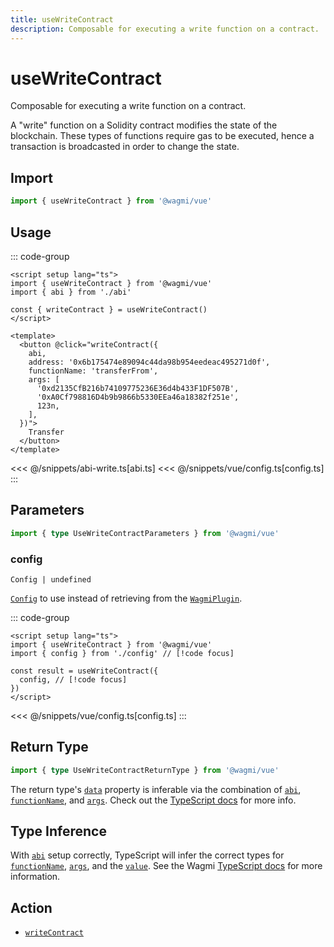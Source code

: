 ```yaml
---
title: useWriteContract
description: Composable for executing a write function on a contract.
---
```


<script setup>
const packageName = '@wagmi/vue'
const actionName = 'writeContract'
const typeName = 'WriteContract'
const mutate = 'writeContract'
const TData = 'WriteContractReturnType'
const TError = 'WriteContractErrorType'
const TVariables = 'WriteContractVariables'
</script>

# useWriteContract

Composable for executing a write function on a contract.

A "write" function on a Solidity contract modifies the state of the blockchain. These types of functions require gas to be executed, hence a transaction is broadcasted in order to change the state.

## Import

```ts
import { useWriteContract } from '@wagmi/vue'
```

## Usage

::: code-group

```vue [index.vue]
<script setup lang="ts">
import { useWriteContract } from '@wagmi/vue'
import { abi } from './abi'

const { writeContract } = useWriteContract()
</script>

<template>
  <button @click="writeContract({ 
    abi,
    address: '0x6b175474e89094c44da98b954eedeac495271d0f',
    functionName: 'transferFrom',
    args: [
      '0xd2135CfB216b74109775236E36d4b433F1DF507B',
      '0xA0Cf798816D4b9b9866b5330EEa46a18382f251e',
      123n,
    ],
  })">
    Transfer
  </button>
</template>
```

<<< @/snippets/abi-write.ts[abi.ts]
<<< @/snippets/vue/config.ts[config.ts]
:::

<!-- TODO: Usage for simulating before -->

<!-- TODO: Usage for estimating gas before -->

## Parameters

```ts
import { type UseWriteContractParameters } from '@wagmi/vue'
```

### config

`Config | undefined`

[`Config`](/vue/api/createConfig#config) to use instead of retrieving from the [`WagmiPlugin`](/vue/api/WagmiPlugin).

::: code-group

```vue [index.vue]
<script setup lang="ts">
import { useWriteContract } from '@wagmi/vue'
import { config } from './config' // [!code focus]

const result = useWriteContract({
  config, // [!code focus]
})
</script>
```

<<< @/snippets/vue/config.ts[config.ts]
:::

<!--@include: @shared/mutation-options.md-->

## Return Type

```ts
import { type UseWriteContractReturnType } from '@wagmi/vue'
```

The return type's [`data`](#data) property is inferable via the combination of [`abi`](#abi), [`functionName`](#functionname), and [`args`](#args). Check out the [TypeScript docs](/vue/typescript#const-assert-abis-typed-data) for more info.

<!--@include: @shared/mutation-result.md-->

## Type Inference

With [`abi`](/core/api/actions/writeContract#abi) setup correctly, TypeScript will infer the correct types for [`functionName`](/core/api/actions/writeContract#functionname), [`args`](/core/api/actions/writeContract#args), and the [`value`](/core/api/actions/writeContract##value). See the Wagmi [TypeScript docs](/vue/typescript) for more information.

<!--@include: @shared/mutation-imports.md-->

## Action

- [`writeContract`](/core/api/actions/writeContract)
